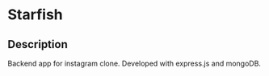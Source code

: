 # Starfish

## Description

Backend app for instagram clone.
Developed with express.js and mongoDB.
